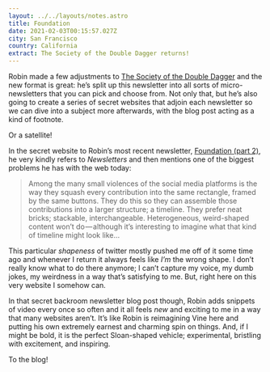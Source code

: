 ```yaml
---
layout: ../../layouts/notes.astro
title: Foundation
date: 2021-02-03T00:15:57.027Z
city: San Francisco
country: California
extract: The Society of the Double Dagger returns!
---
```


Robin made a few adjustments to [The Society of the Double Dagger](https://society.robinsloan.com/) and the new format is great: he’s split up this newsletter into all sorts of micro-newsletters that you can pick and choose from. Not only that, but he’s also going to create a series of secret websites that adjoin each newsletter so we can dive into a subject more afterwards, with the blog post acting as a kind of footnote.

Or a satellite!

In the secret website to Robin’s most recent newsletter, [Foundation (part 2)](https://society.robinsloan.com/archive/january-2021/), he very kindly refers to _Newsletters_ and then mentions one of the biggest problems he has with the web today:

> Among the many small violences of the social media platforms is the way they squash every contribution into the same rectangle, framed by the same buttons. They do this so they can assemble those contributions into a larger structure; a timeline. They prefer neat bricks; stackable, interchangeable. Heterogeneous, weird-shaped content won’t do — although it’s interesting to imagine what that kind of timeline might look like…

This particular _shapeness_ of twitter mostly pushed me off of it some time ago and whenever I return it always feels like _I’m_ the wrong shape. I don’t really know what to do there anymore; I can’t capture my voice, my dumb jokes, my weirdness in a way that’s satisfying to me. But, right here on this very website I somehow can.

In that secret backroom newsletter blog post though, Robin adds snippets of video every once so often and it all feels _new_ and exciting to me in a way that many websites aren’t. It’s like Robin is reimagining Vine here and putting his own extremely earnest and charming spin on things. And, if I might be bold, it is the perfect Sloan-shaped vehicle; experimental, bristling with excitement, and inspiring.

To the blog!
